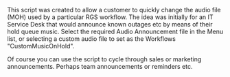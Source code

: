 This script was created to allow a customer to quickly change the audio file (MOH) used by a particular RGS workflow. The idea was initially for an IT Service Desk  that would announce known outages etc by means of their hold queue music. Select the required Audio Announcement file in the Menu list, or selecting a custom audio file to set as the Workflows "CustomMusicOnHold".

Of course you can use the script to cycle through sales or marketing announcements. Perhaps team announcements or reminders etc.
